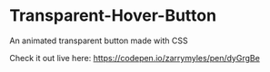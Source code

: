# Transparent-Hover-Button
An animated transparent button made with CSS

Check it out live here: https://codepen.io/zarrymyles/pen/dyGrgBe
